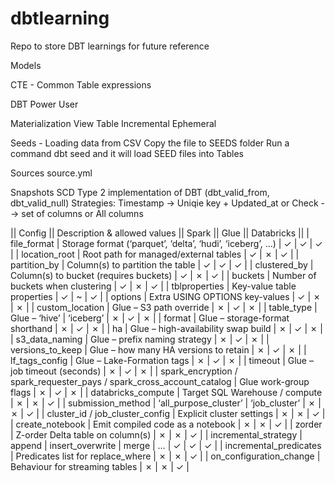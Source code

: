 # dbtlearning
Repo to store DBT learnings for future reference

Models 

CTE - Common Table expressions 

DBT Power User

Materialization
View 
Table
Incremental 
Ephemeral

Seeds - Loading data from CSV
Copy the file to SEEDS folder 
Run a command dbt seed and it will load SEED files into Tables 

Sources 
source.yml

Snapshots
SCD Type 2 implementation of DBT (dbt_valid_from, dbt_valid_null)
Strategies: Timestamp -> Uniqie key + Updated_at or Check --> set of columns or All columns



|| Config || Description & allowed values || Spark || Glue || Databricks ||
| file_format | Storage format (‘parquet’, ‘delta’, ‘hudi’, ‘iceberg’, …) | ✓ | ✓ | ✓ |
| location_root | Root path for managed/external tables | ✓ | ✗ | ✓ |
| partition_by | Column(s) to partition the table | ✓ | ✓ | ✓ |
| clustered_by | Column(s) to bucket (requires buckets) | ✓ | ✗ | ✓ |
| buckets | Number of buckets when clustering | ✓ | ✗ | ✓ |
| tblproperties | Key-value table properties | ✓ | ~ | ✓ |
| options | Extra USING OPTIONS key-values | ✓ | ✗ | ✗ |
| custom_location | Glue – S3 path override | ✗ | ✓ | ✗ |
| table_type | Glue – ‘hive’ | ‘iceberg’ | ✗ | ✓ | ✗ |
| format | Glue – storage-format shorthand | ✗ | ✓ | ✗ |
| ha | Glue – high-availability swap build | ✗ | ✓ | ✗ |
| s3_data_naming | Glue – prefix naming strategy | ✗ | ✓ | ✗ |
| versions_to_keep | Glue – how many HA versions to retain | ✗ | ✓ | ✗ |
| lf_tags_config | Glue – Lake-Formation tags | ✗ | ✓ | ✗ |
| timeout | Glue – job timeout (seconds) | ✗ | ✓ | ✗ |
| spark_encryption / spark_requester_pays / spark_cross_account_catalog | Glue work-group flags | ✗ | ✓ | ✗ |
| databricks_compute | Target SQL Warehouse / compute | ✗ | ✗ | ✓ |
| submission_method | ‘all_purpose_cluster’ | ‘job_cluster’ | ✗ | ✗ | ✓ |
| cluster_id / job_cluster_config | Explicit cluster settings | ✗ | ✗ | ✓ |
| create_notebook | Emit compiled code as a notebook | ✗ | ✗ | ✓ |
| zorder | Z-order Delta table on column(s) | ✗ | ✗ | ✓ |
| incremental_strategy | append | insert_overwrite | merge | … | ✓ | ✓ | ✓ |
| incremental_predicates | Predicates list for replace_where | ✗ | ✗ | ✓ |
| on_configuration_change | Behaviour for streaming tables | ✗ | ✗ | ✓ |
